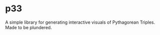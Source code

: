 # p33

A simple library for generating interactive visuals of Pythagorean Triples. Made to be plundered.
